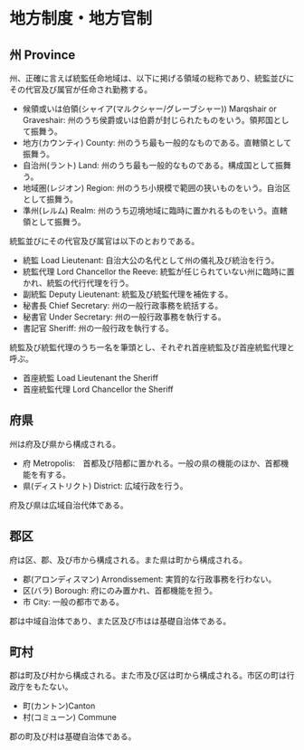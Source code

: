 # 地方制度・地方官制

## 州 Province 

州、正確に言えば統監任命地域は、以下に掲げる領域の総称であり、統監並びにその代官及び属官が任命され勤務する。

- 候領或いは伯領(シャイア(マルクシャー/グレーブシャー)) Marqshair or Graveshair: 州のうち侯爵或いは伯爵が封じられたものをいう。領邦国として振舞う。
- 地方(カウンティ) County: 州のうち最も一般的なものである。直轄領として振舞う。
- 自治州(ラント) Land: 州のうち最も一般的なものである。構成国として振舞う。
- 地域圏(レジオン) Region: 州のうち小規模で範囲の狭いものをいう。自治区として振舞う。
- 準州(レルム) Realm: 州のうち辺境地域に臨時に置かれるものをいう。直轄領として振舞う。

統監並びにその代官及び属官は以下のとおりである。

- 統監 Load Lieutenant: 自治大公の名代として州の儀礼及び統治を行う。
- 統監代理 Lord Chancellor the Reeve: 統監が任じられていない州に臨時に置かれ、統監の代行代理を行う。
- 副統監 Deputy Lieutenant: 統監及び統監代理を補佐する。
- 秘書長 Chief Secretary: 州の一般行政事務を統括する。
- 秘書官 Under Secretary: 州の一般行政事務を執行する。
- 書記官 Sheriff: 州の一般行政を執行する。

統監及び統監代理のうち一名を筆頭とし、それぞれ首座統監及び首座統監代理と呼ぶ。

- 首座統監 Load Lieutenant the Sheriff
- 首座統監代理 Lord Chancellor the Sheriff

## 府県

州は府及び県から構成される。

- 府 Metropolis:　首都及び陪都に置かれる。一般の県の機能のほか、首都機能を有する。
- 県(ディストリクト) District: 広域行政を行う。

府及び県は広域自治代体である。

## 郡区

府は区、郡、及び市から構成される。また県は町から構成される。

- 郡(アロンディスマン) Arrondissement: 実質的な行政事務を行わない。
- 区(バラ) Borough: 府にのみ置かれ、首都機能を担う。
- 市 City:  一般の都市である。

郡は中域自治体であり、また区及び市はは基礎自治体である。

## 町村

郡は町及び村から構成される。また市及び区は町から構成される。市区の町は行政庁をもたない。

- 町(カントン)Canton
- 村(コミューン) Commune

郡の町及び村は基礎自治体である。
